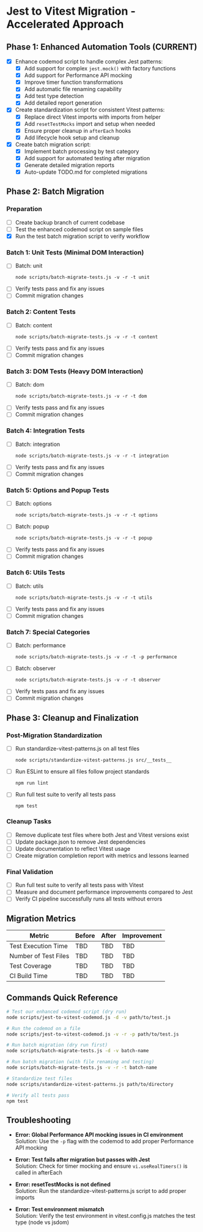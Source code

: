 # Jest to Vitest Migration - Accelerated Approach

## Phase 1: Enhanced Automation Tools (CURRENT)

- [x] Enhance codemod script to handle complex Jest patterns:
  - [x] Add support for complex `jest.mock()` with factory functions
  - [x] Add support for Performance API mocking
  - [x] Improve timer function transformations
  - [x] Add automatic file renaming capability
  - [x] Add test type detection
  - [x] Add detailed report generation
- [x] Create standardization script for consistent Vitest patterns:
  - [x] Replace direct Vitest imports with imports from helper
  - [x] Add `resetTestMocks` import and setup when needed
  - [x] Ensure proper cleanup in `afterEach` hooks
  - [x] Add lifecycle hook setup and cleanup
- [x] Create batch migration script:
  - [x] Implement batch processing by test category
  - [x] Add support for automated testing after migration
  - [x] Generate detailed migration reports
  - [x] Auto-update TODO.md for completed migrations

## Phase 2: Batch Migration

### Preparation

- [ ] Create backup branch of current codebase
- [ ] Test the enhanced codemod script on sample files
- [x] Run the test batch migration script to verify workflow

### Batch 1: Unit Tests (Minimal DOM Interaction)

- [ ] Batch: unit
  ```
  node scripts/batch-migrate-tests.js -v -r -t unit
  ```
- [ ] Verify tests pass and fix any issues
- [ ] Commit migration changes

### Batch 2: Content Tests

- [ ] Batch: content
  ```
  node scripts/batch-migrate-tests.js -v -r -t content
  ```
- [ ] Verify tests pass and fix any issues
- [ ] Commit migration changes

### Batch 3: DOM Tests (Heavy DOM Interaction)

- [ ] Batch: dom
  ```
  node scripts/batch-migrate-tests.js -v -r -t dom
  ```
- [ ] Verify tests pass and fix any issues
- [ ] Commit migration changes

### Batch 4: Integration Tests

- [ ] Batch: integration
  ```
  node scripts/batch-migrate-tests.js -v -r -t integration
  ```
- [ ] Verify tests pass and fix any issues
- [ ] Commit migration changes

### Batch 5: Options and Popup Tests

- [ ] Batch: options
  ```
  node scripts/batch-migrate-tests.js -v -r -t options
  ```
- [ ] Batch: popup
  ```
  node scripts/batch-migrate-tests.js -v -r -t popup
  ```
- [ ] Verify tests pass and fix any issues
- [ ] Commit migration changes

### Batch 6: Utils Tests

- [ ] Batch: utils
  ```
  node scripts/batch-migrate-tests.js -v -r -t utils
  ```
- [ ] Verify tests pass and fix any issues
- [ ] Commit migration changes

### Batch 7: Special Categories

- [ ] Batch: performance
  ```
  node scripts/batch-migrate-tests.js -v -r -t -p performance
  ```
- [ ] Batch: observer
  ```
  node scripts/batch-migrate-tests.js -v -r -t observer
  ```
- [ ] Verify tests pass and fix any issues
- [ ] Commit migration changes

## Phase 3: Cleanup and Finalization

### Post-Migration Standardization

- [ ] Run standardize-vitest-patterns.js on all test files
  ```
  node scripts/standardize-vitest-patterns.js src/__tests__
  ```
- [ ] Run ESLint to ensure all files follow project standards
  ```
  npm run lint
  ```
- [ ] Run full test suite to verify all tests pass
  ```
  npm test
  ```

### Cleanup Tasks

- [ ] Remove duplicate test files where both Jest and Vitest versions exist
- [ ] Update package.json to remove Jest dependencies
- [ ] Update documentation to reflect Vitest usage
- [ ] Create migration completion report with metrics and lessons learned

### Final Validation

- [ ] Run full test suite to verify all tests pass with Vitest
- [ ] Measure and document performance improvements compared to Jest
- [ ] Verify CI pipeline successfully runs all tests without errors

## Migration Metrics

| Metric               | Before | After | Improvement |
| -------------------- | ------ | ----- | ----------- |
| Test Execution Time  | TBD    | TBD   | TBD         |
| Number of Test Files | TBD    | TBD   | TBD         |
| Test Coverage        | TBD    | TBD   | TBD         |
| CI Build Time        | TBD    | TBD   | TBD         |

## Commands Quick Reference

```bash
# Test our enhanced codemod script (dry run)
node scripts/jest-to-vitest-codemod.js -d -v path/to/test.js

# Run the codemod on a file
node scripts/jest-to-vitest-codemod.js -v -r -p path/to/test.js

# Run batch migration (dry run first)
node scripts/batch-migrate-tests.js -d -v batch-name

# Run batch migration (with file renaming and testing)
node scripts/batch-migrate-tests.js -v -r -t batch-name

# Standardize test files
node scripts/standardize-vitest-patterns.js path/to/directory

# Verify all tests pass
npm test
```

## Troubleshooting

- **Error: Global Performance API mocking issues in CI environment**  
  Solution: Use the `-p` flag with the codemod to add proper Performance API mocking

- **Error: Test fails after migration but passes with Jest**  
  Solution: Check for timer mocking and ensure `vi.useRealTimers()` is called in afterEach

- **Error: resetTestMocks is not defined**  
  Solution: Run the standardize-vitest-patterns.js script to add proper imports

- **Error: Test environment mismatch**  
  Solution: Verify the test environment in vitest.config.js matches the test type (node vs jsdom)
